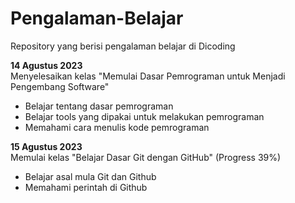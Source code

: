 # Pengalaman-Belajar
Repository yang berisi pengalaman belajar di Dicoding

**14 Agustus 2023**  
Menyelesaikan kelas "Memulai Dasar Pemrograman untuk Menjadi Pengembang Software"
  - Belajar tentang dasar pemrograman
  - Belajar tools yang dipakai untuk melakukan pemrograman
  - Memahami cara menulis kode pemrograman

**15 Agustus 2023**  
Memulai kelas "Belajar Dasar Git dengan GitHub" (Progress 39%)
  - Belajar asal mula Git dan Github
  - Memahami perintah di Github
